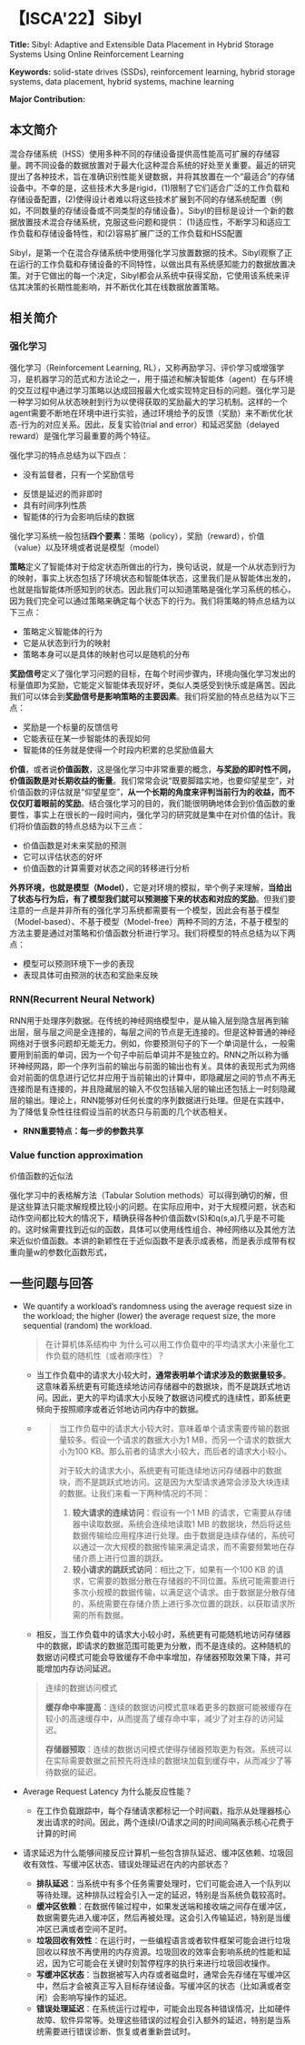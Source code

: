 # 【ISCA'22】Sibyl

**Title:** Sibyl: Adaptive and Extensible Data Placement in Hybrid Storage Systems Using Online Reinforcement Learning

**Keywords:** solid-state drives (SSDs), reinforcement learning, hybrid storage systems, data placement, hybrid systems, machine learning

**Major Contribution:**





## 本文简介

混合存储系统（HSS）使用多种不同的存储设备提供高性能高可扩展的存储容量。跨不同设备的数据放置对于最大化这种混合系统的好处至关重要。最近的研究提出了各种技术，旨在准确识别性能关键数据，并将其放置在一个“最适合”的存储设备中。不幸的是，这些技术大多是rigid，(1)限制了它们适合广泛的工作负载和存储设备配置，(2)使得设计者难以将这些技术扩展到不同的存储系统配置（例如，不同数量的存储设备或不同类型的存储设备）。Sibyl的目标是设计一个新的数据放置技术混合存储系统，克服这些问题和提供： (1)适应性，不断学习和适应工作负载和存储设备特性，和(2)容易扩展广泛的工作负载和HSS配置

Sibyl，是第一个在混合存储系统中使用强化学习放置数据的技术。Sibyl观察了正在运行的工作负载和存储设备的不同特性，以做出具有系统感知能力的数据放置决策。对于它做出的每一个决定，Sibyl都会从系统中获得奖励，它使用该系统来评估其决策的长期性能影响，并不断优化其在线数据放置策略。



## 相关简介

### 强化学习

强化学习（Reinforcement Learning, RL），又称再励学习、评价学习或增强学习，是机器学习的范式和方法论之一，用于描述和解决智能体（agent）在与环境的交互过程中通过学习策略以达成回报最大化或实现特定目标的问题。强化学习是一种学习如何从状态映射到行为以使得获取的奖励最大的学习机制。这样的一个agent需要不断地在环境中进行实验，通过环境给予的反馈（奖励）来不断优化状态-行为的对应关系。因此，反复实验(trial and error）和延迟奖励（delayed reward）是强化学习最重要的两个特征。

强化学习的特点总结为以下四点：

* 没有监督者，只有一个奖励信号

- 反馈是延迟的而非即时
- 具有时间序列性质
- 智能体的行为会影响后续的数据

强化学习系统一般包括**四个要素**：策略（policy），奖励（reward），价值（value）以及环境或者说是模型（model）

**策略**定义了智能体对于给定状态所做出的行为，换句话说，就是一个从状态到行为的映射，事实上状态包括了环境状态和智能体状态，这里我们是从智能体出发的，也就是指智能体所感知到的状态。因此我们可以知道策略是强化学习系统的核心，因为我们完全可以通过策略来确定每个状态下的行为。我们将策略的特点总结为以下三点：

* 策略定义智能体的行为
* 它是从状态到行为的映射
* 策略本身可以是具体的映射也可以是随机的分布

**奖励信号**定义了强化学习问题的目标，在每个时间步骤内，环境向强化学习发出的标量值即为奖励，它能定义智能体表现好坏，类似人类感受到快乐或是痛苦。因此我们可以体会到**奖励信号是影响策略的主要因素**。我们将奖励的特点总结为以下三点：

* 奖励是一个标量的反馈信号
* 它能表征在某一步智能体的表现如何
* 智能体的任务就是使得一个时段内积累的总奖励值最大


**价值**，或者说**价值函数**，这是强化学习中非常重要的概念，**与奖励的即时性不同，价值函数是对长期收益的衡量**。我们常常会说“既要脚踏实地，也要仰望星空”，对价值函数的评估就是“仰望星空”，**从一个长期的角度来评判当前行为的收益，而不仅仅盯着眼前的奖励**。结合强化学习的目的，我们能很明确地体会到价值函数的重要性，事实上在很长的一段时间内，强化学习的研究就是集中在对价值的估计。我们将价值函数的特点总结为以下三点：

* 价值函数是对未来奖励的预测
* 它可以评估状态的好坏
* 价值函数的计算需要对状态之间的转移进行分析

**外界环境，也就是模型（Model）**，它是对环境的模拟，举个例子来理解，**当给出了状态与行为后，有了模型我们就可以预测接下来的状态和对应的奖励**。但我们要注意的一点是并非所有的强化学习系统都需要有一个模型，因此会有基于模型（Model-based）、不基于模型（Model-free）两种不同的方法，不基于模型的方法主要是通过对策略和价值函数分析进行学习。我们将模型的特点总结为以下两点：

* 模型可以预测环境下一步的表现
* 表现具体可由预测的状态和奖励来反映
  

### RNN(Recurrent Neural Network)

RNN用于处理序列数据。在传统的神经网络模型中，是从输入层到隐含层再到输出层，层与层之间是全连接的，每层之间的节点是无连接的。但是这种普通的神经网络对于很多问题却无能无力。例如，你要预测句子的下一个单词是什么，一般需要用到前面的单词，因为一个句子中前后单词并不是独立的。RNN之所以称为循环神经网路，即一个序列当前的输出与前面的输出也有关。具体的表现形式为网络会对前面的信息进行记忆并应用于当前输出的计算中，即隐藏层之间的节点不再无连接而是有连接的，并且隐藏层的输入不仅包括输入层的输出还包括上一时刻隐藏层的输出。理论上，RNN能够对任何长度的序列数据进行处理。但是在实践中，为了降低复杂性往往假设当前的状态只与前面的几个状态相关。

* **RNN重要特点：每一步的参数共享**

### Value function approximation

价值函数的近似法

强化学习中的表格解方法（Tabular Solution methods）可以得到确切的解，但是这些算法只能求解规模比较小的问题。在实际应用中，对于大规模问题，状态和动作空间都比较大的情况下，精确获得各种价值函数v(S)和q(s,a)几乎是不可能的。这时候需要找到近似的函数，具体可以使用线性组合、神经网络以及其他方法来近似价值函数。本讲的新颖性在于近似函数不是表示成表格，而是表示成带有权重向量w的参数化函数形式，





## 一些问题与回答

* We quantify a workload’s randomness using the average request size in the workload; the higher (lower) the average request size, the more sequential (random) the workload.

  >  在计算机体系结构中 为什么可以用工作负载中的平均请求大小来量化工作负载的随机性（或者顺序性）？

  * 当工作负载中的请求大小较大时，**通常表明单个请求涉及的数据量较多**。这意味着系统更有可能连续地访问存储器中的数据块，而不是跳跃式地访问。因此，更大的平均请求大小反映了数据访问模式的连续性，即系统更倾向于按照顺序或者近邻地访问内存中的数据。

  * > 当工作负载中的请求大小较大时，意味着单个请求需要传输的数据量较多。假设一个请求的数据大小为1 MB，而另一个请求的数据大小为100 KB。那么前者的请求大小较大，而后者的请求大小较小。
    >
    > 对于较大的请求大小，系统更有可能连续地访问存储器中的数据块，而不是跳跃式地访问。这是因为大型请求通常会涉及大块连续的数据。让我们来看一下两种情况的不同：
    >
    > 1. **较大请求的连续访问**：假设有一个1 MB 的请求，它需要从存储器中读取数据。系统会连续地读取1 MB 的数据块，然后将这些数据传输给应用程序进行处理。由于数据是连续存储的，系统可以通过一次大规模的数据传输来满足请求，而不需要频繁地在存储介质上进行位置的跳跃。
    > 2. **较小请求的跳跃式访问**：相比之下，如果有一个100 KB 的请求，它需要的数据分散在存储器的不同位置。系统可能需要进行多次小规模的数据传输，以满足这个请求。由于数据是分散存储的，系统需要在存储介质上进行多次位置的跳跃，以获取请求所需的所有数据。

  * 相反，当工作负载中的请求大小较小时，系统更有可能随机地访问存储器中的数据，即请求的数据范围可能更为分散，而不是连续的。这种随机的数据访问模式可能会导致缓存不命中率增加，存储器预取效果下降，并可能增加内存访问延迟。

  > 连续的数据访问模式
  >
  > **缓存命中率提高**：连续的数据访问模式意味着更多的数据可能被缓存在较小的高速缓存中，从而提高了缓存命中率，减少了对主存的访问延迟。
  >
  > **存储器预取**：连续的数据访问模式使得存储器预取更为有效。系统可以在实际需要数据之前预先将连续的数据块加载到缓存中，从而减少了等待数据的延迟。



* Average Request Latency 为什么能反应性能？
  * 在工作负载跟踪中，每个存储请求都标记一个时间戳，指示从处理器核心发出请求的时间。因此，两个连续I/O请求之间的时间间隔表示核心花费于计算的时间



* 请求延迟为什么能够间接反应计算机一些包含排队延迟、缓冲区依赖、垃圾回收有效性、写缓冲区状态、错误处理延迟在内的内部状态？
  * **排队延迟**：当系统中有多个任务需要处理时，它们可能会进入一个队列以等待处理。这种排队过程会引入一定的延迟，特别是当系统负载较高时。
  * **缓冲区依赖**：在数据传输过程中，如果发送端和接收端之间存在缓冲区，数据需要先进入缓冲区，然后再被处理。这会引入传输延迟，特别是当缓冲区已满或者空间不足时。
  * **垃圾回收有效性**：在运行时，一些编程语言或者软件框架可能会进行垃圾回收以释放不再使用的内存资源。垃圾回收的效率会影响系统的性能和延迟，因为它可能会在关键时刻暂停程序的执行来进行垃圾回收操作。
  * **写缓冲区状态**：当数据被写入内存或者磁盘时，通常会先存储在写缓冲区中，然后才会被真正写入目标存储设备。写缓冲区的状态（比如满或者空闲）会影响写操作的延迟。
  * **错误处理延迟**：在系统运行过程中，可能会出现各种错误情况，比如硬件故障、软件异常等。处理这些错误的过程会引入额外的延迟，特别是当系统需要进行错误诊断、恢复或者重新尝试时。